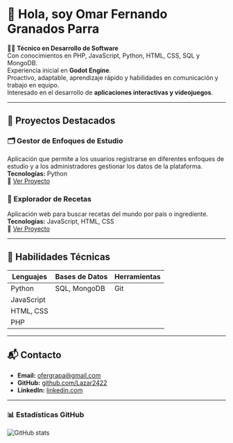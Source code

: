 # 👋 Hola, soy Omar Fernando Granados Parra

🧑‍💻 **Técnico en Desarrollo de Software**  
Con conocimientos en PHP, JavaScript, Python, HTML, CSS, SQL y MongoDB.  
Experiencia inicial en **Godot Engine**.  
Proactivo, adaptable, aprendizaje rápido y habilidades en comunicación y trabajo en equipo.  
Interesado en el desarrollo de **aplicaciones interactivas y videojuegos**.

---

## 🚀 Proyectos Destacados

### 🗂️ Gestor de Enfoques de Estudio
Aplicación que permite a los usuarios registrarse en diferentes enfoques de estudio y a los administradores gestionar los datos de la plataforma.  
**Tecnologías:** Python  
🔗 [Ver Proyecto](#)  

### 📱 Explorador de Recetas
Aplicación web para buscar recetas del mundo por país o ingrediente.  
**Tecnologías:** JavaScript, HTML, CSS  
🔗 [Ver Proyecto](#)  

---

## 🧠 Habilidades Técnicas

| Lenguajes | Bases de Datos | Herramientas |
|-----------|----------------|-------------|
| Python    | SQL, MongoDB   | Git         |
| JavaScript |               |             |
| HTML, CSS |               |             |
| PHP       |               |             |

---

## 📬 Contacto

- **Email:** [ofergrapa@gmail.com](mailto:ofergrapa@gmail.com)  
- **GitHub:** [github.com/Lazar2422](https://github.com/Lazar2422)  
- **LinkedIn:** [linkedin.com](https://linkedin.com)  

---

### 📊 Estadísticas GitHub

![GitHub stats](https://github-readme-stats.vercel.app/api?username=Lazar2422&show_icons=true&theme=dark)
